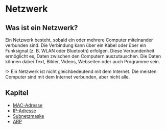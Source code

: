 # Netzwerk

## Was ist ein Netzwerk?

Ein Netzwerk besteht, sobald ein oder mehrere Computer miteinander verbunden sind. Die Verbindung kann über ein Kabel
oder über ein Funksignal (z. B. WLAN oder Bluetooth) erfolgen. Diese Verbundenheit ermöglicht es, Daten zwischen den
Computern auszutauschen. Die Daten können dabei Text, Bilder, Videos, Webseiten oder auch Programme sein.

!> Ein Netzwerk ist nicht gleichbedeutend mit dem Internet. Die meisten Computer sind mit dem Internet verbunden, aber
nicht alle.

## Kapitel

* [MAC-Adresse](/informatik/netzwerk/mac-adresse/)
* [IP-Adresse](/informatik/netzwerk/ip-adresse/)
* [Subnetzmaske](subnetzmaske/)
* [ARP](arp/)
